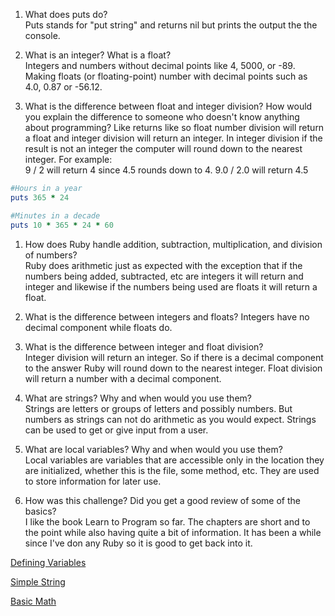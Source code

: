 1. What does puts do?  
Puts stands for "put string" and returns nil but prints the output the the console.

2. What is an integer? What is a float?  
Integers and numbers without decimal points like 4, 5000, or -89. Making floats (or floating-point) number with decimal points such as 4.0, 0.87 or -56.12.

3. What is the difference between float and integer division? How would you explain the difference to someone who doesn't know anything about programming?
Like returns like so float number division will return a float and integer division will return an integer. In integer division if the result is not an integer the computer will round down to the nearest integer.
For example:  
9 / 2 will return 4 since 4.5 rounds down to 4.
9.0 / 2.0 will return 4.5

```ruby
#Hours in a year
puts 365 * 24

#Minutes in a decade
puts 10 * 365 * 24 * 60
```

1. How does Ruby handle addition, subtraction, multiplication, and division of numbers?  
Ruby does arithmetic just as expected with the exception that if the numbers being added, subtracted, etc are integers it will return and integer and likewise if the numbers being used are floats it will return a float. 

2. What is the difference between integers and floats? 
Integers have no decimal component while floats do.   

3. What is the difference between integer and float division?   
Integer division will return an integer. So if there is a decimal component to the answer Ruby will round down to the nearest integer. Float division will return a number with a decimal component.

4. What are strings? Why and when would you use them?   
Strings are letters or groups of letters and possibly numbers. But numbers as strings can not do arithmetic as you would expect. Strings can be used to get or give input from a user.

5. What are local variables? Why and when would you use them?   
Local variables are variables that are accessible only in the location they are initialized, whether this is the file, some method, etc. They are used to store information for later use. 

6. How was this challenge? Did you get a good review of some of the basics?   
I like the book Learn to Program so far. The chapters are short and to the point while also having quite a bit of information. It has been a while since I've don any Ruby so it is good to get back into it.

[Defining Variables](https://github.com/ajpage/phase-0/blob/master/week-4/defining-variables.rb )

[Simple String](https://github.com/ajpage/phase-0/blob/master/week-4/simple-string.rb)

[Basic Math](https://github.com/ajpage/phase-0/blob/master/week-4/basic-math.rb)
